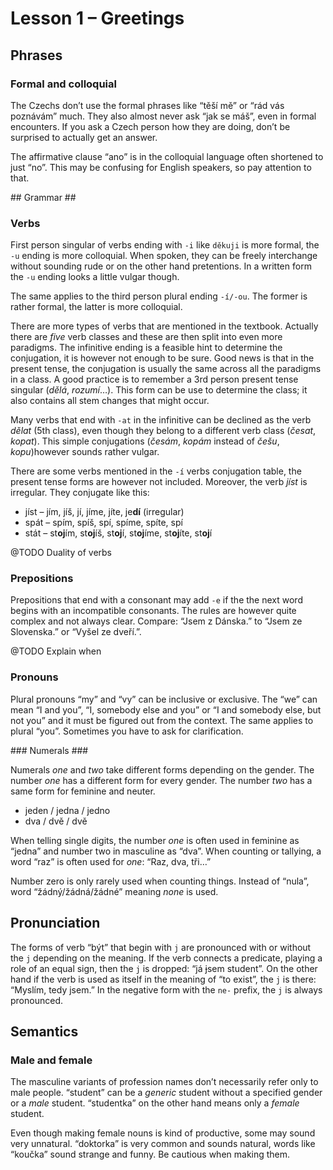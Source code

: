 # Lesson 1 – Greetings #

## Phrases ##

### Formal and colloquial ###

The Czechs don’t use the formal phrases like “těší mě” or “rád vás poznávám” much. They also almost never ask “jak se máš”, even in formal encounters. If you ask a Czech person how they are doing, don’t be surprised to actually get an answer.

The affirmative clause “ano” is in the colloquial language often shortened to just “no”. This may be confusing for English speakers, so pay attention to that.

## Grammar ##

### Verbs ###

First person singular of verbs ending with `-i` like `děkuji` is more formal, the `-u` ending is more colloquial. When spoken, they can be freely interchange without sounding rude or on the other hand pretentions. In a written form the `-u` ending looks a little vulgar though.

The same applies to the third person plural ending `-í/-ou`. The former is rather formal, the latter is more colloquial.

There are more types of verbs that are mentioned in the textbook. Actually there are _five_ verb classes and these are then split into even more paradigms. The infinitive ending is a feasible hint to determine the conjugation, it is however not enough to be sure. Good news is that in the present tense, the conjugation is usually the same across all the paradigms in a class. A good practice is to remember a 3rd person present tense singular (_dělá_, _rozumí_…). This form can be use to determine the class; it also contains all stem changes that might occur.

Many verbs that end with `-at` in the infinitive can be declined as the verb _dělat_ (5th class), even though they belong to a different verb class (_česat_, _kopat_). This simple conjugations (_česám_, _kopám_ instead of _češu_, _kopu_)however sounds rather vulgar.

There are some verbs mentioned in the `-í` verbs conjugation table, the present tense forms are however not included. Moreover, the verb _jíst_ is irregular. They conjugate like this: 

* jíst – jím, jíš, jí, jíme, jíte, je**dí** (irregular)
* spát – spím, spíš, spí, spíme, spíte, spí
* stát – st**oj**ím, st**oj**íš, st**oj**í, st**oj**íme, st**oj**íte, st**oj**í

@TODO Duality of verbs

### Prepositions ###

Prepositions that end with a consonant may add `-e` if the the next word begins with an incompatible consonants. The rules are however quite complex and not always clear. Compare: “Jsem z Dánska.” to “Jsem ze Slovenska.” or “Vyšel ze dveří.”.

@TODO Explain when

### Pronouns ###

Plural pronouns “my” and “vy” can be inclusive or exclusive. The “we” can mean “I and you”, “I, somebody else and you” or “I and somebody else, but not you” and it must be figured out from the context. The same applies to plural “you”. Sometimes you have to ask for clarification.

### Numerals ###

Numerals _one_ and _two_ take different forms depending on the gender. The number _one_ has a different form for every gender. The number _two_ has a same form for feminine and neuter.

* jeden / jedna / jedno
* dva / dvě / dvě

When telling single digits, the number _one_ is often used in feminine as “jedna” and number two in masculine as “dva”. When counting or tallying, a word “raz” is often used for _one_: “Raz, dva, tři…”

Number zero is only rarely used when counting things. Instead of “nula”, word “žádný/žádná/žádné” meaning _none_ is used.

## Pronunciation ##

The forms of verb “být” that begin with `j` are pronounced with or without the `j` depending on the meaning. If the verb connects a predicate, playing a role of an equal sign, then the `j` is dropped: “já ~~j~~sem student”. On the other hand if the verb is used as itself in the meaning of “to exist”, the `j` is there: “Myslím, tedy jsem.” In the negative form with the `ne-` prefix, the `j` is always pronounced.

## Semantics ##

### Male and female ###

The masculine variants of profession names don’t necessarily refer only to male people. “student” can be a _generic_ student without a specified gender or a _male_ student. “studentka” on the other hand means only a _female_ student.

Even though making female nouns is kind of productive, some may sound very unnatural. “doktorka” is very common and sounds natural, words like “koučka” sound strange and funny. Be cautious when making them. 